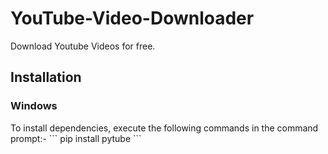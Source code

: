 # YouTube-Video-Downloader
Download Youtube Videos for free.

<h2>Installation</h2>
<h3>Windows</h3>
To install dependencies, execute the following commands in the command prompt:-
```
pip install pytube
```
